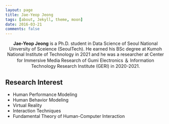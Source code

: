 ```yaml
---
layout: page
title: Jae-Yeop Jeong
tags: [about, Jekyll, theme, moon]
date: 2016-03-21
comments: false
---
```

    
<center><b>Jae-Yeop Jeong</b> is a Ph.D. student in Data Science of Seoul National Uinversity of Sceience (SeoulTech). He earned his BSc degree at Kumoh National Institute of Technology in 2021 and he was a researcher at Center for Immersive Media Research of Gumi Electronics ＆ Information Technology Research Institute (GERI) in 2020-2021. </center>

## Research Interest
* Human Performance Modeling
* Human Behavior Modeling
* Virtual Reality
* Interaction Techniques
* Fundamental Theory of Human-Computer Interaction
